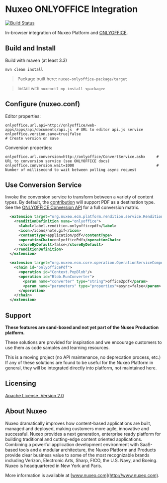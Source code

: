 # Nuxeo ONLYOFFICE Integration

[![Build Status](https://qa.nuxeo.org/jenkins/buildStatus/icon?job=Sandbox/sandbox_nuxeo-onlyoffice-master)](https://qa.nuxeo.org/jenkins/view/Sandbox/job/Sandbox/job/sandbox_nuxeo-onlyoffice-master/)

In-browser integration of Nuxeo Platform and [ONLYOFFICE](https://www.onlyoffice.com/).

## Build and Install

Build with maven (at least 3.3)

```
mvn clean install
```
> Package built here: `nuxeo-onlyoffice-package/target`

> Install with `nuxeoctl mp-install <package>`

## Configure (nuxeo.conf)

Editor properties:

```
onlyoffice.url.api=http://onlyoffice/web-apps/apps/api/documents/api.js  # URL to editor api.js service
onlyoffice.version.save=true|false                                       # Create version on save
```

Conversion properties:

```
onlyoffice.url.conversion=http://onlyoffice/ConvertService.ashx     # URL to conversion service (see ONLYOFFICE docs)
onlyoffice.conversion.wait=1000                                     # Number of millisecond to wait between polling async request
```

## Use Conversion Service

Invoke the conversion service to transform between a variety of content types.  By default, the [contribution](/nuxeo-onlyoffice-core/src/main/resources/OSGI-INF/onlyoffice-conversion-contrib.xml) will support PDF as a destination type.  See the [ONLYOFFICE Conversion API](https://api.onlyoffice.com/editors/conversionapi) for a full conversion matrix.

```xml
  <extension target="org.nuxeo.ecm.platform.rendition.service.RenditionService" point="renditionDefinitions">
    <renditionDefinition name="onlyoffice">
      <label>label.rendition.onlyofficepdf</label>
      <icon>/icons/note.gif</icon>
      <contentType>application/pdf</contentType>
      <operationChain>onlyofficePdf</operationChain>
      <storeByDefault>false</storeByDefault>
    </renditionDefinition>
  </extension>

  <extension target="org.nuxeo.ecm.core.operation.OperationServiceComponent" point="chains">
    <chain id="onlyofficePdf">
      <operation id="Context.PopBlob"/>
      <operation id="Blob.RunConverter">
        <param name="converter" type="string">office2pdf</param>
        <param name="parameters" type="properties">async=false</param>
      </operation>
    </chain>
  </extension>
```

## Support

**These features are sand-boxed and not yet part of the Nuxeo Production platform.**

These solutions are provided for inspiration and we encourage customers to use them as code samples and learning resources.

This is a moving project (no API maintenance, no deprecation process, etc.) If any of these solutions are found to be useful for the Nuxeo Platform in general, they will be integrated directly into platform, not maintained here.

## Licensing

[Apache License, Version 2.0](http://www.apache.org/licenses/LICENSE-2.0)

## About Nuxeo

Nuxeo dramatically improves how content-based applications are built, managed and deployed, making customers more agile, innovative and successful. Nuxeo provides a next generation, enterprise ready platform for building traditional and cutting-edge content oriented applications. Combining a powerful application development environment with SaaS-based tools and a modular architecture, the Nuxeo Platform and Products provide clear business value to some of the most recognizable brands including Verizon, Electronic Arts, Sharp, FICO, the U.S. Navy, and Boeing. Nuxeo is headquartered in New York and Paris.

More information is available at [www.nuxeo.com](http://www.nuxeo.com).


